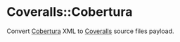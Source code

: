 # Coveralls::Cobertura

Convert [Cobertura](https://github.com/cobertura/cobertura) XML to
[Coveralls](https://coveralls.io/) source files payload.
